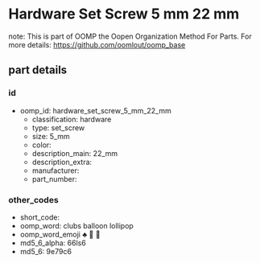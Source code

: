 # Hardware Set Screw 5 mm 22 mm  

note: This is part of OOMP the Oopen Organization Method For Parts. For more details: https://github.com/oomlout/oomp_base

##  part details





### id
* oomp_id: hardware_set_screw_5_mm_22_mm
  * classification: hardware
  * type: set_screw
  * size: 5_mm
  * color: 
  * description_main: 22_mm
  * description_extra: 
  * manufacturer: 
  * part_number: 

### other_codes
* short_code: 
* oomp_word: clubs balloon lollipop
* oomp_word_emoji :clubs: :balloon: :lollipop:
* md5_6_alpha: 66ls6
* md5_6: 9e79c6